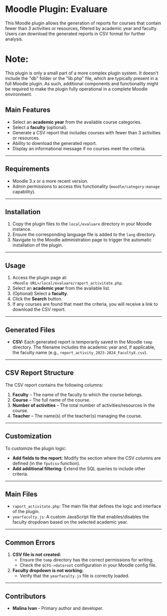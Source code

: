 # Moodle Plugin: Evaluare

This Moodle plugin allows the generation of reports for courses that contain fewer than 3 activities or resources, filtered by academic year and faculty. Users can download the generated reports in CSV format for further analysis.

# Note:

This plugin is only a small part of a more complex plugin system. It doesn't include the "db" folder or the "lib.php" file, which are typically present in a full Moodle plugin. As such, additional components and functionality might be required to make the plugin fully operational in a complete Moodle environment.

## **Main Features**

- Select an **academic year** from the available course categories.
- Select a **faculty** (optional).
- Generate a CSV report that includes courses with fewer than 3 activities or resources.
- Ability to download the generated report.
- Display an informational message if no courses meet the criteria.

---

## **Requirements**

- Moodle 3.x or a more recent version.
- Admin permissions to access this functionality (`moodle/category:manage` capability).

---

## **Installation**

1. Copy the plugin files to the `local/evaluare` directory in your Moodle instance.
2. Ensure the corresponding language file is added to the `lang` directory.
3. Navigate to the Moodle administration page to trigger the automatic installation of the plugin.

---

## **Usage**

1. Access the plugin page at:  
   `<Moodle URL>/local/evaluare/raport_activitate.php`.
2. Select an **academic year** from the available list.
3. (Optional) Select a **faculty**.
4. Click the **Search** button.
5. If any courses are found that meet the criteria, you will receive a link to download the CSV report.

---

## **Generated Files**

- **CSV:** Each generated report is temporarily saved in the Moodle `temp` directory. The filename includes the academic year and, if applicable, the faculty name (e.g., `report_activity_2023-2024_FacultyX.csv`).

---

## **CSV Report Structure**

The CSV report contains the following columns:

1. **Faculty** – The name of the faculty to which the course belongs.
2. **Course** – The full name of the course.
3. **Number of activities** – The total number of activities/resources in the course.
4. **Teacher** – The name(s) of the teacher(s) managing the course.

---

## **Customization**

To customize the plugin logic:

- **Add fields to the report:** Modify the section where the CSV columns are defined (in the `fputcsv` function).
- **Add additional filtering:** Extend the SQL queries to include other criteria.

---

## **Main Files**

- `raport_activitate.php`: The main file that defines the logic and interface of the plugin.
- `yearfaculty.js`: A custom JavaScript file that enables/disables the faculty dropdown based on the selected academic year.

---

## **Common Errors**

1. **CSV file is not created:**
   - Ensure the `temp` directory has the correct permissions for writing.
   - Check the `$CFG->dataroot` configuration in your Moodle config file.
2. **Faculty dropdown is not working:**
   - Verify that the `yearfaculty.js` file is correctly loaded.

---

## **Contributors**

- **Malina Ivan** - Primary author and developer.
